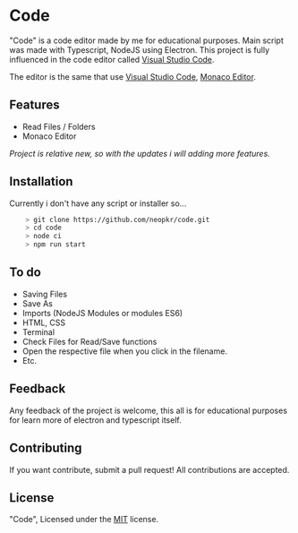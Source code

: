 # Code
"Code" is a code editor made by me for educational purposes. Main script was made with Typescript, NodeJS using Electron. This project is fully influenced in the code editor called [Visual Studio Code](https://github.com/microsoft/vscode).

The editor is the same that use [Visual Studio Code](https://github.com/microsoft/vscode), [Monaco Editor](https://github.com/microsoft/monaco-editor).

## Features
- Read Files / Folders
- Monaco Editor

*Project is relative new, so with the updates i will adding more features.*

## Installation
Currently i don't have any script or installer so...
```sh
    > git clone https://github.com/neopkr/code.git
    > cd code
    > node ci
    > npm run start
```

## To do
- Saving Files
- Save As
- Imports (NodeJS Modules or modules ES6)
- HTML, CSS
- Terminal
- Check Files for Read/Save functions
- Open the respective file when you click in the filename.
- Etc.

## Feedback
Any feedback of the project is welcome, this all is for educational purposes for learn more of electron and typescript itself.

## Contributing
If you want contribute, submit a pull request! All contributions are accepted.

## License
"Code", Licensed under the [MIT](https://github.com/neopkr/code/blob/main/LICENSE) license.